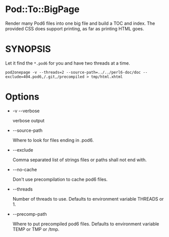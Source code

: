 # Pod::To::BigPage

Render many Pod6 files into one big file and build a TOC and index. The
provided CSS does support printing, as far as printing HTML goes.

# SYNOPSIS

Let it find the `*.pod6` for you and have two threads at a time.

    pod2onepage -v --threads=2 --source-path=../../perl6-doc/doc --exclude=404.pod6,/.git,/precompiled > tmp/html.xhtml

# Options

* -v --verbose

  verbose output

* --source-path

  Where to look for files ending in .pod6.

* --exclude

  Comma separated list of strings files or paths shall not end with.

* --no-cache

  Don't use precompilation to cache pod6 files.

* --threads

  Number of threads to use. Defaults to environment variable THREADS or 1.

* --precomp-path

  Where to put precompiled pod6 files. Defaults to environment variable TEMP or TMP or /tmp.

